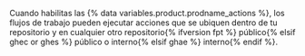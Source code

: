 Cuando habilitas las {% data variables.product.prodname_actions %}, los flujos de trabajo pueden ejecutar acciones que se ubiquen dentro de tu repositorio y en cualquier otro repositorio{% ifversion fpt %} público{% elsif ghec or ghes %} público o interno{% elsif ghae %} interno{% endif %}.
